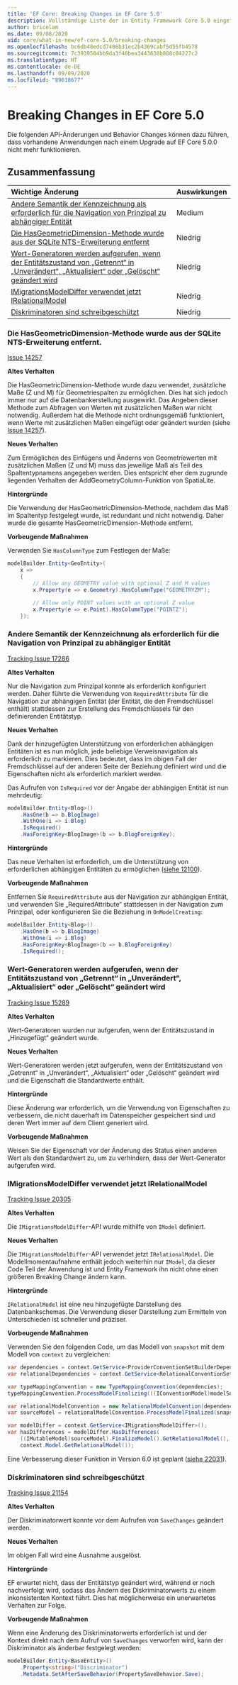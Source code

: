 ```yaml
---
title: 'EF Core: Breaking Changes in EF Core 5.0'
description: Vollständige Liste der in Entity Framework Core 5.0 eingeführten Breaking Changes
author: bricelam
ms.date: 09/08/2020
uid: core/what-is-new/ef-core-5.0/breaking-changes
ms.openlocfilehash: bc6db48edcd7406b31ec2b4369cabf5d55fb4578
ms.sourcegitcommit: 7c3939504bb9da3f46bea3443638b808c04227c2
ms.translationtype: HT
ms.contentlocale: de-DE
ms.lasthandoff: 09/09/2020
ms.locfileid: "89618677"
---
```

# <a name="breaking-changes-in-ef-core-50"></a>Breaking Changes in EF Core 5.0

Die folgenden API-Änderungen und Behavior Changes können dazu führen, dass vorhandene Anwendungen nach einem Upgrade auf EF Core 5.0.0 nicht mehr funktionieren.

## <a name="summary"></a>Zusammenfassung

| **Wichtige Änderung**                                                                                                                   | **Auswirkungen** |
|:--------------------------------------------------------------------------------------------------------------------------------------|------------|
| [Andere Semantik der Kennzeichnung als erforderlich für die Navigation von Prinzipal zu abhängiger Entität](#required-dependent)                                 | Medium     |
| [Die HasGeometricDimension-Methode wurde aus der SQLite NTS-Erweiterung entfernt](#geometric-sqlite)                                                   | Niedrig        |
| [Wert-Generatoren werden aufgerufen, wenn der Entitätszustand von „Getrennt“ in „Unverändert“, „Aktualisiert“ oder „Gelöscht“ geändert wird](#non-added-generation)  | Niedrig        |
| [IMigrationsModelDiffer verwendet jetzt IRelationalModel](#relational-model)                                                                 | Niedrig        |
| [Diskriminatoren sind schreibgeschützt](#read-only-discriminators)                                                                             | Niedrig        |

<a name="geometric-sqlite"></a>
### <a name="removed-hasgeometricdimension-method-from-sqlite-nts-extension"></a>Die HasGeometricDimension-Methode wurde aus der SQLite NTS-Erweiterung entfernt.

[Issue 14257](https://github.com/aspnet/EntityFrameworkCore/issues/14257)

**Altes Verhalten**

Die HasGeometricDimension-Methode wurde dazu verwendet, zusätzliche Maße (Z und M) für Geometriespalten zu ermöglichen. Dies hat sich jedoch immer nur auf die Datenbankerstellung ausgewirkt. Das Angeben dieser Methode zum Abfragen von Werten mit zusätzlichen Maßen war nicht notwendig. Außerdem hat die Methode nicht ordnungsgemäß funktioniert, wenn Werte mit zusätzlichen Maßen eingefügt oder geändert wurden (siehe [Issue 14257](https://github.com/aspnet/EntityFrameworkCore/issues/14257)).

**Neues Verhalten**

Zum Ermöglichen des Einfügens und Änderns von Geometriewerten mit zusätzlichen Maßen (Z und M) muss das jeweilige Maß als Teil des Spaltentypnamens angegeben werden. Dies entspricht eher dem zugrunde liegenden Verhalten der AddGeometryColumn-Funktion von SpatiaLite.

**Hintergründe**

Die Verwendung der HasGeometricDimension-Methode, nachdem das Maß im Spaltentyp festgelegt wurde, ist redundant und nicht notwendig. Daher wurde die gesamte HasGeometricDimension-Methode entfernt.

**Vorbeugende Maßnahmen**

Verwenden Sie `HasColumnType` zum Festlegen der Maße:

```cs
modelBuilder.Entity<GeoEntity>(
    x =>
    {
        // Allow any GEOMETRY value with optional Z and M values
        x.Property(e => e.Geometry).HasColumnType("GEOMETRYZM");

        // Allow only POINT values with an optional Z value
        x.Property(e => e.Point).HasColumnType("POINTZ");
    });
```

<a name="required-dependent"></a>
### <a name="required-on-the-navigation-from-principal-to-dependent-has-different-semantics"></a>Andere Semantik der Kennzeichnung als erforderlich für die Navigation von Prinzipal zu abhängiger Entität

[Tracking Issue 17286](https://github.com/aspnet/EntityFrameworkCore/issues/17286)

**Altes Verhalten**

Nur die Navigation zum Prinzipal konnte als erforderlich konfiguriert werden. Daher führte die Verwendung von `RequiredAttribute` für die Navigation zur abhängigen Entität (der Entität, die den Fremdschlüssel enthält) stattdessen zur Erstellung des Fremdschlüssels für den definierenden Entitätstyp.

**Neues Verhalten**

Dank der hinzugefügten Unterstützung von erforderlichen abhängigen Entitäten ist es nun möglich, jede beliebige Verweisnavigation als erforderlich zu markieren. Dies bedeutet, dass im obigen Fall der Fremdschlüssel auf der anderen Seite der Beziehung definiert wird und die Eigenschaften nicht als erforderlich markiert werden.

Das Aufrufen von `IsRequired` vor der Angabe der abhängigen Entität ist nun mehrdeutig:

```cs
modelBuilder.Entity<Blog>()
    .HasOne(b => b.BlogImage)
    .WithOne(i => i.Blog)
    .IsRequired()
    .HasForeignKey<BlogImage>(b => b.BlogForeignKey);
```

**Hintergründe**

Das neue Verhalten ist erforderlich, um die Unterstützung von erforderlichen abhängigen Entitäten zu ermöglichen ([siehe 12100](https://github.com/dotnet/efcore/issues/12100)).

**Vorbeugende Maßnahmen**

Entfernen Sie `RequiredAttribute` aus der Navigation zur abhängigen Entität, und verwenden Sie „RequiredAttribute“ stattdessen in der Navigation zum Prinzipal, oder konfigurieren Sie die Beziehung in `OnModelCreating`:

```cs
modelBuilder.Entity<Blog>()
    .HasOne(b => b.BlogImage)
    .WithOne(i => i.Blog)
    .HasForeignKey<BlogImage>(b => b.BlogForeignKey)
    .IsRequired();
```

<a name="non-added-generation"></a>
### <a name="value-generators-are-called-when-the-entity-state-is-changed-from-detached-to-unchanged-updated-or-deleted"></a>Wert-Generatoren werden aufgerufen, wenn der Entitätszustand von „Getrennt“ in „Unverändert“, „Aktualisiert“ oder „Gelöscht“ geändert wird

[Tracking Issue 15289](https://github.com/aspnet/EntityFrameworkCore/issues/15289)

**Altes Verhalten**

Wert-Generatoren wurden nur aufgerufen, wenn der Entitätszustand in „Hinzugefügt“ geändert wurde.

**Neues Verhalten**

Wert-Generatoren werden jetzt aufgerufen, wenn der Entitätszustand von „Getrennt“ in „Unverändert“, „Aktualisiert“ oder „Gelöscht“ geändert wird und die Eigenschaft die Standardwerte enthält.

**Hintergründe**

Diese Änderung war erforderlich, um die Verwendung von Eigenschaften zu verbessern, die nicht dauerhaft im Datenspeicher gespeichert sind und deren Wert immer auf dem Client generiert wird.

**Vorbeugende Maßnahmen**

Weisen Sie der Eigenschaft vor der Änderung des Status einen anderen Wert als den Standardwert zu, um zu verhindern, dass der Wert-Generator aufgerufen wird.

<a name="relational-model"></a>
### <a name="imigrationsmodeldiffer-now-uses-irelationalmodel"></a>IMigrationsModelDiffer verwendet jetzt IRelationalModel

[Tracking Issue 20305](https://github.com/aspnet/EntityFrameworkCore/issues/20305)

**Altes Verhalten**

Die `IMigrationsModelDiffer`-API wurde mithilfe von `IModel` definiert.

**Neues Verhalten**

Die `IMigrationsModelDiffer`-API verwendet jetzt `IRelationalModel`. Die Modellmomentaufnahme enthält jedoch weiterhin nur `IModel`, da dieser Code Teil der Anwendung ist und Entity Framework ihn nicht ohne einen größeren Breaking Change ändern kann.

**Hintergründe**

`IRelationalModel` ist eine neu hinzugefügte Darstellung des Datenbankschemas. Die Verwendung dieser Darstellung zum Ermitteln von Unterschieden ist schneller und präziser.

**Vorbeugende Maßnahmen**

Verwenden Sie den folgenden Code, um das Modell von `snapshot` mit dem Modell von `context` zu vergleichen:

```cs
var dependencies = context.GetService<ProviderConventionSetBuilderDependencies>();
var relationalDependencies = context.GetService<RelationalConventionSetBuilderDependencies>();

var typeMappingConvention = new TypeMappingConvention(dependencies);
typeMappingConvention.ProcessModelFinalizing(((IConventionModel)modelSnapshot.Model).Builder, null);

var relationalModelConvention = new RelationalModelConvention(dependencies, relationalDependencies);
var sourceModel = relationalModelConvention.ProcessModelFinalized(snapshot.Model);

var modelDiffer = context.GetService<IMigrationsModelDiffer>();
var hasDifferences = modelDiffer.HasDifferences(
    ((IMutableModel)sourceModel).FinalizeModel().GetRelationalModel(),
    context.Model.GetRelationalModel());
```

Eine Verbesserung dieser Funktion in Version 6.0 ist geplant ([siehe 22031](https://github.com/dotnet/efcore/issues/22031)).

<a name="read-only-discriminators"></a>
### <a name="discriminators-are-read-only"></a>Diskriminatoren sind schreibgeschützt

[Tracking Issue 21154](https://github.com/aspnet/EntityFrameworkCore/issues/21154)

**Altes Verhalten**

Der Diskriminatorwert konnte vor dem Aufrufen von `SaveChanges` geändert werden.

**Neues Verhalten**

Im obigen Fall wird eine Ausnahme ausgelöst.

**Hintergründe**

EF erwartet nicht, dass der Entitätstyp geändert wird, während er noch nachverfolgt wird, sodass das Ändern des Diskriminatorwerts zu einem inkonsistenten Kontext führt. Dies hat möglicherweise ein unerwartetes Verhalten zur Folge.

**Vorbeugende Maßnahmen**

Wenn eine Änderung des Diskriminatorwerts erforderlich ist und der Kontext direkt nach dem Aufruf von `SaveChanges` verworfen wird, kann der Diskriminator als änderbar festgelegt werden:

```cs
modelBuilder.Entity<BaseEntity>()
    .Property<string>("Discriminator")
    .Metadata.SetAfterSaveBehavior(PropertySaveBehavior.Save);
```
